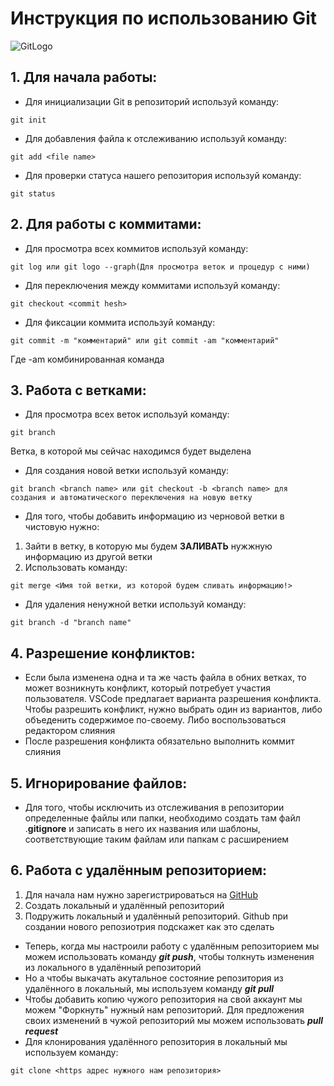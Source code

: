 # Инструкция по использованию Git
![GitLogo](GitLogo.jpeg)
## 1. Для начала работы:
* Для инициализации Git в репозиторий используй команду:
```
git init
```
* Для добавления файла к отслеживанию используй команду:
```
git add <file name>
```
* Для проверки статуса нашего репозитория используй команду:
```
git status
```
## 2. Для работы с коммитами:
* Для просмотра всех коммитов используй команду:
```
git log или git logo --graph(Для просмотра веток и процедур с ними)
```
* Для переключения между коммитами используй команду:
```
git checkout <commit hesh>
```
* Для фиксации коммита используй команду:
```
git commit -m "комментарий" или git commit -am "комментарий"
```
Где -am комбинированная команда
## 3. Работа с ветками:
* Для просмотра всех веток используй команду:
```
git branch
```
Ветка, в которой мы сейчас находимся будет выделена
* Для создания новой ветки используй команду:
```
git branch <branch name> или git checkout -b <branch name> для создания и автоматического переключения на новую ветку
```
* Для того, чтобы добавить информацию из черновой ветки в чистовую нужно:
1. Зайти в ветку, в которую мы будем **ЗАЛИВАТЬ** нужжную информацию из другой ветки
2. Использовать команду:
```
git merge <Имя той ветки, из которой будем сливать информацию!>
```
* Для удаления ненужной ветки используй команду:
```
git branch -d "branch name"
```
## 4. Разрешение конфликтов:
* Если была изменена одна и та же часть файла в обних ветках, то может возникнуть конфликт, который потребует участия пользователя. VSCode предлагает варианта разрешения конфликта. Чтобы разрешить конфликт, нужно выбрать один из вариантов, либо объеденить содержимое по-своему. Либо воспользоваться редактором слияния
* После разрешения конфликта обязательно выполнить коммит слияния

## 5. Игнорирование файлов:
* Для того, чтобы исключить из отслеживания в репозитории определенные файлы или папки, необходимо создать там файл .**gitignore** и записать в него их названия или шаблоны, соответствующие таким файлам или папкам с расширением 
## 6. Работа с удалённым репозиторием:
1.  Для начала нам нужно зарегистрироваться на [GitHub](https://github.com/)
2. Создать локальный и удалённый репозиторий
3. Подружить локальный и удалённый репозиторий. Github при создании нового репозиотрия подскажет как это сделать
* Теперь, когда мы настроили работу с удалённым репозиторием мы можем использовать команду ***git push***, чтобы толкнуть изменения из локального в удалённый репозиторий
* Но а чтобы выкачать акутальное состояние репозитория из удалённого в локальный, мы используем команду ***git pull***
* Чтобы добавить копию чужого репозитория на свой аккаунт мы можем "Форкнуть" нужный нам репозиторий. Для предложения своих изменений в чужой репозиторий мы можем использовать ***pull request***
* Для клонирования удалённого репозитория в локальный мы используем команду:
```
git clone <https адрес нужного нам репозитория>
```